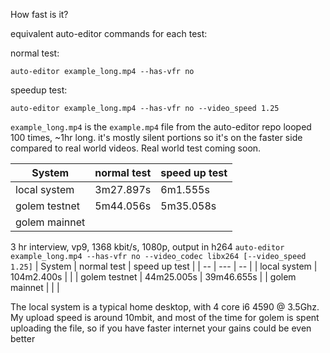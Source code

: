 How fast is it?

equivalent auto-editor commands for each test:

normal test:

```auto-editor example_long.mp4 --has-vfr no```

speedup test:

```auto-editor example_long.mp4 --has-vfr no --video_speed 1.25``` 


`example_long.mp4` is the `example.mp4` file from the auto-editor repo looped 100 times, ~1hr long. it's mostly silent portions so it's on the faster side compared to real world videos. Real world test coming soon.


| System | normal test | speed up test|  
| --- | --- | -- | 
| local system| 3m27.897s | 6m1.555s |
| golem testnet | 5m44.056s | 5m35.058s |
| golem mainnet | |

3 hr interview, vp9, 1368 kbit/s, 1080p, output in h264
```auto-editor example_long.mp4 --has-vfr no --video_codec libx264 [--video_speed 1.25]```
| System | normal test | speed up test |
| -- | --- | -- |
| local system | 104m2.400s | |
| golem testnet | 44m25.005s | 39m46.655s |
| golem mainnet | | |

The local system is a typical home desktop, with 4 core i6 4590 @ 3.5Ghz. My upload speed is around 10mbit, and most of the time for golem is spent uploading the file, so if you have faster internet your gains could be even better
